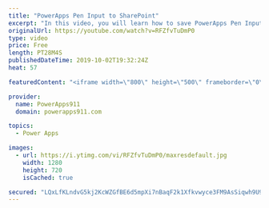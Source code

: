 ```yaml
---
title: "PowerApps Pen Input to SharePoint"
excerpt: "In this video, you will learn how to save PowerApps Pen Input to SharePoint, OneDrive, PDF, and Email. Using a combination of the JSON Function and Microsoft Flow.  Link to PowerApps Training https://www.PowerApps911.com/training"
originalUrl: https://youtube.com/watch?v=RFZfvTuDmP0
type: video
price: Free
length: PT28M4S
publishedDateTime: 2019-10-02T19:32:24Z
heat: 57

featuredContent: "<iframe width=\"800\" height=\"500\" frameborder=\"0\" src=\"https://www.youtube.com/embed/RFZfvTuDmP0\" allow=\"accelerometer; autoplay; encrypted-media; gyroscope; picture-in-picture\" allowfullscreen></iframe>"

provider:
  name: PowerApps911
  domain: powerapps911.com

topics:
  - Power Apps

images:
  - url: https://i.ytimg.com/vi/RFZfvTuDmP0/maxresdefault.jpg
    width: 1280
    height: 720
    isCached: true

secured: "LQxLfKLndvG5kj2KcWZGfBE6d5mpXi7nBaqF2k1Xfkvwyce3FM9AsSiqwh9U9l5oRHZcRCuOnzo1nDDulJNPOuTeDunWudWE5eLiz7EypKeAHZ48vNLz9lGtfGLYDvhW7ly1tlBkENmn6+UjeJ63yAbisy36wBGkGOT+dRSBwj5jVXBQf954abJ+4BgiHeN5RgHRfpxXeSnHhxcae6EMgPZianFx3AfMT47PnBsG+IDxFEv0UVkZ6ShycaDOhFASZcAiOHAn2xLHVkZMRMTNrRUYnMqDxRn/n5eFRNuHJWXRnnG5ADwEeuTlt1IcDyC/y4ly7pySflED31Hi6wWm0fHDbn0GEbgv+sT7j4cP9MYm0MBW3mESGi+4qPsbF5R3Gcip+e62MeuWgZvjj3BScuZpn6Mv5AA1fbu1T4RnWRE=;og6t9PNvuaqWFYwHxL9vHA=="
---
```


